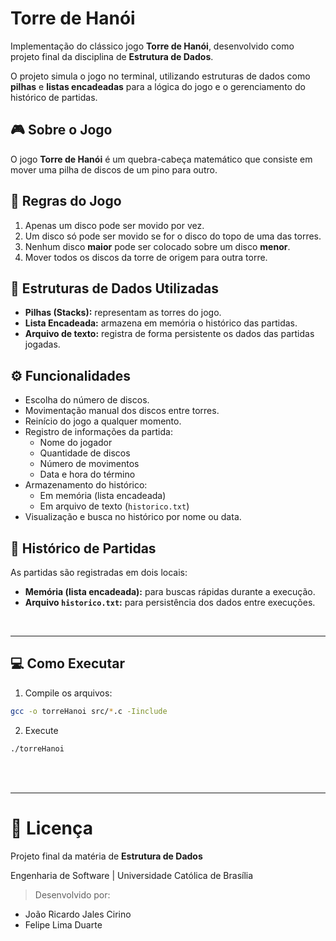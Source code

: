 # Torre de Hanói

Implementação do clássico jogo **Torre de Hanói**, desenvolvido como projeto final da disciplina de **Estrutura de Dados**.

O projeto simula o jogo no terminal, utilizando estruturas de dados como **pilhas** e **listas encadeadas** para a lógica do jogo e o gerenciamento do histórico de partidas.

## 🎮 Sobre o Jogo

O jogo **Torre de Hanói** é um quebra-cabeça matemático que consiste em mover uma pilha de discos de um pino para outro.

## 🧩 Regras do Jogo

1. Apenas um disco pode ser movido por vez.
2. Um disco só pode ser movido se for o disco do topo de uma das torres.
3. Nenhum disco **maior** pode ser colocado sobre um disco **menor**.
4. Mover todos os discos da torre de origem para outra torre.

## 🧠 Estruturas de Dados Utilizadas

- **Pilhas (Stacks):** representam as torres do jogo.
- **Lista Encadeada:** armazena em memória o histórico das partidas.
- **Arquivo de texto:** registra de forma persistente os dados das partidas jogadas.

## ⚙️ Funcionalidades

- Escolha do número de discos.
- Movimentação manual dos discos entre torres.
- Reinício do jogo a qualquer momento.
- Registro de informações da partida:
  - Nome do jogador
  - Quantidade de discos
  - Número de movimentos
  - Data e hora do término
- Armazenamento do histórico:
  - Em memória (lista encadeada)
  - Em arquivo de texto (`historico.txt`)
- Visualização e busca no histórico por nome ou data.

## 💾 Histórico de Partidas

As partidas são registradas em dois locais:
- **Memória (lista encadeada):** para buscas rápidas durante a execução.
- **Arquivo `historico.txt`:** para persistência dos dados entre execuções.

<br>

--- 

## 💻 Como Executar

1. Compile os arquivos:

```bash
gcc -o torreHanoi src/*.c -Iinclude
```

2. Execute

```bash
./torreHanoi
```

<br>
<br>

--- 

# 📄 Licença

Projeto final da matéria de **Estrutura de Dados**

Engenharia de Software | Universidade Católica de Brasília

> Desenvolvido por:
- João Ricardo Jales Cirino 
- Felipe Lima Duarte

